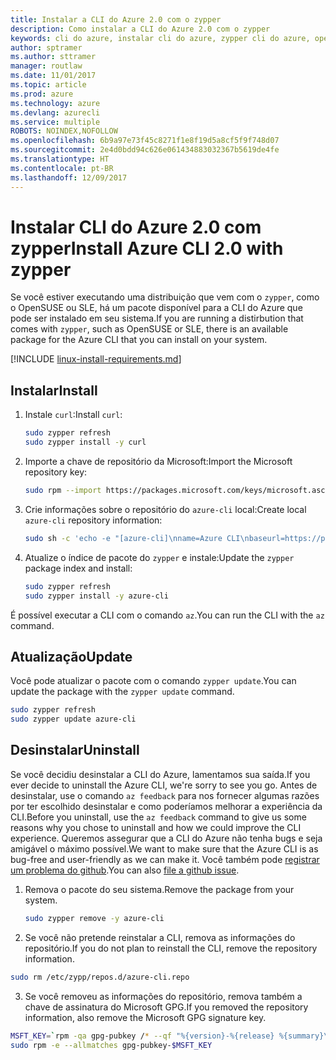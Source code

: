 ```yaml
---
title: Instalar a CLI do Azure 2.0 com o zypper
description: Como instalar a CLI do Azure 2.0 com o zypper
keywords: cli do azure, instalar cli do azure, zypper cli do azure, opensuse cli do azure, sle cli do azure
author: sptramer
ms.author: sttramer
manager: routlaw
ms.date: 11/01/2017
ms.topic: article
ms.prod: azure
ms.technology: azure
ms.devlang: azurecli
ms.service: multiple
ROBOTS: NOINDEX,NOFOLLOW
ms.openlocfilehash: 6b9a97e73f45c8271f1e8f19d5a8cf5f9f748d07
ms.sourcegitcommit: 2e4d0bdd94c626e061434883032367b5619de4fe
ms.translationtype: HT
ms.contentlocale: pt-BR
ms.lasthandoff: 12/09/2017
---
```

# <a name="install-azure-cli-20-with-zypper"></a><span data-ttu-id="22019-104">Instalar CLI do Azure 2.0 com zypper</span><span class="sxs-lookup"><span data-stu-id="22019-104">Install Azure CLI 2.0 with zypper</span></span>

<span data-ttu-id="22019-105">Se você estiver executando uma distribuição que vem com o `zypper`, como o OpenSUSE ou SLE, há um pacote disponível para a CLI do Azure que pode ser instalado em seu sistema.</span><span class="sxs-lookup"><span data-stu-id="22019-105">If you are running a distirbution that comes with `zypper`, such as OpenSUSE or SLE, there is an available package for the Azure CLI that you can install on your system.</span></span>

[!INCLUDE [linux-install-requirements.md](includes/linux-install-requirements.md)]

## <a name="install"></a><span data-ttu-id="22019-106">Instalar</span><span class="sxs-lookup"><span data-stu-id="22019-106">Install</span></span>

1. <span data-ttu-id="22019-107">Instale `curl`:</span><span class="sxs-lookup"><span data-stu-id="22019-107">Install `curl`:</span></span>

   ```bash
   sudo zypper refresh
   sudo zypper install -y curl
   ```

2. <span data-ttu-id="22019-108">Importe a chave de repositório da Microsoft:</span><span class="sxs-lookup"><span data-stu-id="22019-108">Import the Microsoft repository key:</span></span>

   ```bash
   sudo rpm --import https://packages.microsoft.com/keys/microsoft.asc
   ```

3. <span data-ttu-id="22019-109">Crie informações sobre o repositório do `azure-cli` local:</span><span class="sxs-lookup"><span data-stu-id="22019-109">Create local `azure-cli` repository information:</span></span>

   ```bash
   sudo sh -c 'echo -e "[azure-cli]\nname=Azure CLI\nbaseurl=https://packages.microsoft.com/yumrepos/azure-cli\nenabled=1\ntype=rpm-md\ngpgcheck=1\ngpgkey=https://packages.microsoft.com/keys/microsoft.asc" > /etc/zypp/repos.d/azure-cli.repo'
   ```

4. <span data-ttu-id="22019-110">Atualize o índice de pacote do `zypper` e instale:</span><span class="sxs-lookup"><span data-stu-id="22019-110">Update the `zypper` package index and install:</span></span>

   ```bash
   sudo zypper refresh
   sudo zypper install -y azure-cli
   ```

<span data-ttu-id="22019-111">É possível executar a CLI com o comando `az`.</span><span class="sxs-lookup"><span data-stu-id="22019-111">You can run the CLI with the `az` command.</span></span>

## <a name="update"></a><span data-ttu-id="22019-112">Atualização</span><span class="sxs-lookup"><span data-stu-id="22019-112">Update</span></span>

<span data-ttu-id="22019-113">Você pode atualizar o pacote com o comando `zypper update`.</span><span class="sxs-lookup"><span data-stu-id="22019-113">You can update the package with the `zypper update` command.</span></span>

```bash
sudo zypper refresh
sudo zypper update azure-cli
```

## <a name="uninstall"></a><span data-ttu-id="22019-114">Desinstalar</span><span class="sxs-lookup"><span data-stu-id="22019-114">Uninstall</span></span>

<span data-ttu-id="22019-115">Se você decidiu desinstalar a CLI do Azure, lamentamos sua saída.</span><span class="sxs-lookup"><span data-stu-id="22019-115">If you ever decide to uninstall the Azure CLI, we're sorry to see you go.</span></span> <span data-ttu-id="22019-116">Antes de desinstalar, use o comando `az feedback` para nos fornecer algumas razões por ter escolhido desinstalar e como poderíamos melhorar a experiência da CLI.</span><span class="sxs-lookup"><span data-stu-id="22019-116">Before you uninstall, use the `az feedback` command to give us some reasons why you chose to uninstall and how we could improve the CLI experience.</span></span> <span data-ttu-id="22019-117">Queremos assegurar que a CLI do Azure não tenha bugs e seja amigável o máximo possível.</span><span class="sxs-lookup"><span data-stu-id="22019-117">We want to make sure that the Azure CLI is as bug-free and user-friendly as we can make it.</span></span> <span data-ttu-id="22019-118">Você também pode [registrar um problema do github](https://github.com/Azure/azure-cli/issues).</span><span class="sxs-lookup"><span data-stu-id="22019-118">You can also [file a github issue](https://github.com/Azure/azure-cli/issues).</span></span>

1. <span data-ttu-id="22019-119">Remova o pacote do seu sistema.</span><span class="sxs-lookup"><span data-stu-id="22019-119">Remove the package from your system.</span></span>

    ```bash
    sudo zypper remove -y azure-cli
    ```

2. <span data-ttu-id="22019-120">Se você não pretende reinstalar a CLI, remova as informações do repositório.</span><span class="sxs-lookup"><span data-stu-id="22019-120">If you do not plan to reinstall the CLI, remove the repository information.</span></span>

  ```bash
  sudo rm /etc/zypp/repos.d/azure-cli.repo
  ```

3. <span data-ttu-id="22019-121">Se você removeu as informações do repositório, remova também a chave de assinatura do Microsoft GPG.</span><span class="sxs-lookup"><span data-stu-id="22019-121">If you removed the repository information, also remove the Microsoft GPG signature key.</span></span>

  ```bash
  MSFT_KEY=`rpm -qa gpg-pubkey /* --qf "%{version}-%{release} %{summary}\n" | grep Microsoft | awk '{print $1}'`
  sudo rpm -e --allmatches gpg-pubkey-$MSFT_KEY
  ```


